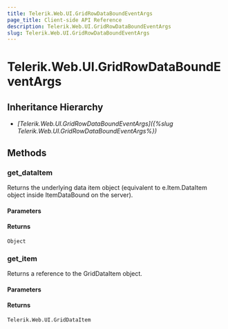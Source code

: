 ```yaml
---
title: Telerik.Web.UI.GridRowDataBoundEventArgs
page_title: Client-side API Reference
description: Telerik.Web.UI.GridRowDataBoundEventArgs
slug: Telerik.Web.UI.GridRowDataBoundEventArgs
---
```


# Telerik.Web.UI.GridRowDataBoundEventArgs

## Inheritance Hierarchy

* *[Telerik.Web.UI.GridRowDataBoundEventArgs]({%slug Telerik.Web.UI.GridRowDataBoundEventArgs%})*


## Methods

###  get_dataItem

Returns the underlying data item object (equivalent to e.Item.DataItem object inside ItemDataBound on the server).

#### Parameters

#### Returns

`Object` 

### get_item

Returns a reference to the GridDataItem object.

#### Parameters

#### Returns

`Telerik.Web.UI.GridDataItem` 





